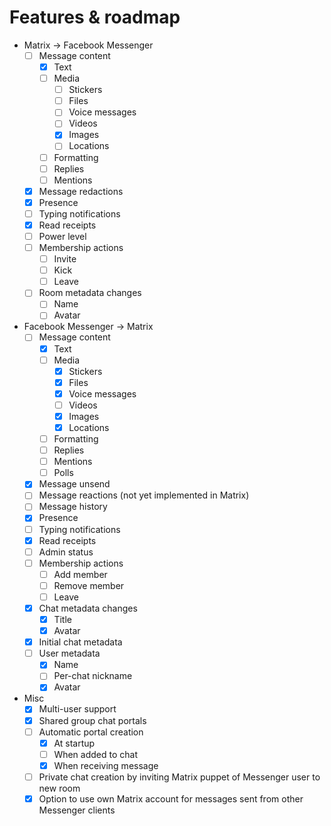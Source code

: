 # Features & roadmap

* Matrix → Facebook Messenger
  * [ ] Message content
    * [x] Text
    * [ ] Media
      * [ ] Stickers
      * [ ] Files
      * [ ] Voice messages
      * [ ] Videos
      * [x] Images
      * [ ] Locations
    * [ ] Formatting
    * [ ] Replies
    * [ ] Mentions
  * [x] Message redactions
  * [x] Presence
  * [ ] Typing notifications
  * [x] Read receipts
  * [ ] Power level
  * [ ] Membership actions
    * [ ] Invite
    * [ ] Kick
    * [ ] Leave
  * [ ] Room metadata changes
    * [ ] Name
    * [ ] Avatar
* Facebook Messenger → Matrix
  * [ ] Message content
    * [x] Text
    * [ ] Media
      * [x] Stickers
      * [x] Files
      * [x] Voice messages
      * [ ] Videos
      * [x] Images
      * [x] Locations
    * [ ] Formatting
    * [ ] Replies
    * [ ] Mentions
    * [ ] Polls
  * [x] Message unsend
  * [ ] Message reactions (not yet implemented in Matrix)
  * [ ] Message history
  * [x] Presence
  * [ ] Typing notifications
  * [x] Read receipts
  * [ ] Admin status
  * [ ] Membership actions
    * [ ] Add member
    * [ ] Remove member
    * [ ] Leave
  * [x] Chat metadata changes
    * [x] Title
    * [x] Avatar
  * [x] Initial chat metadata
  * [ ] User metadata
    * [x] Name
    * [ ] Per-chat nickname
    * [x] Avatar
* Misc
  * [x] Multi-user support
  * [x] Shared group chat portals
  * [ ] Automatic portal creation
    * [x] At startup
    * [ ] When added to chat
    * [x] When receiving message
  * [ ] Private chat creation by inviting Matrix puppet of Messenger user to new room
  * [x] Option to use own Matrix account for messages sent from other Messenger clients
